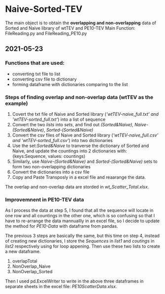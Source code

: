 # Naive-Sorted-TEV
The main object is to obtain the **overlapping and non-overlapping** data of Sorted and Naive library of wtTEV and PE10-TEV
Main Function: FileReading.py and FileReading_PE10.py

## 2021-05-23
### Functions that are used:
- converting txt file to list
- converting csv file to dictionary
- forming dataframe with dictionaries comparing to the list

### Steps of finding overlap and non-overlap data (wtTEV as the example)
1. Covert the txt file of Naive and Sorted library (*'wtTEV-naive_full.txt' and 'wtTEV-sorted_full.txt'*) into a list of sequence
2. Convert the two *lists* into *sets*, and find out *(Sorted&Naive)*, *Naive-(Sorted&Naive)*, *Sorted-(Sorted&Naive)*
3. Convert the csv files of Naive and Sorted library (*'wtTEV-naive_full.csv' and 'wtTEV-sorted_full.csv'*) into two dictionaries
4. Use the set:*Sorted&Naive* to tranverse the dictionary of Sorted and Naive, and update the countings into 2 dictionaries with: {keys:Sequence, values: countings)
5. Similarly, use *Naive-(Sorted&Naive)* and *Sorted-(Sorted&Naive)* sets to form two non-overlapping dictionaries
6. Convert the dictionaries into a csv file
7. Copy and Paste Transposly in a excel file and reaarange the data.

The overlap and non-overlap data are storded in *wt_Scatter_Total.xlsx*.

### Improvemnent in PE10-TEV data


As I process the data at step 5, I found that all the sequence will locate in one row and all countings in the other one, which is so confusing so that I have to re-arrange the data mannuallly in an excel file, so I decide to update the method for *PE10-Data* with dataframe from pandas.

The previous 3 steps are basically the same, but this time on step 4, instead of creating new dictionaries, I store the *Sequences* in *list1* and *coutings* in *list2* respectively using for loop appening. Then use these two lists to create a new dataframe. 
1. overlapTotal
2. NonOverlap_Naive
3. NonOverlap_Sorted

Then I used pd.ExcelWriter to write in the above three dataframes in separate sheets in the excel file: *PE10ScatterData.xlsx*.
